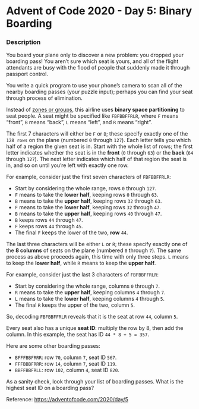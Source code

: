 Advent of Code 2020 - Day 5: Binary Boarding
================

### Description

You board your plane only to discover a new problem: you dropped your
boarding pass\! You aren’t sure which seat is yours, and all of the
flight attendants are busy with the flood of people that suddenly made
it through passport control.

You write a quick program to use your phone’s camera to scan all of the
nearby boarding passes (your puzzle input); perhaps you can find your
seat through process of elimination.

Instead of [zones or
groups](https://www.youtube.com/watch?v=oAHbLRjF0vo), this airline uses
**binary space partitioning** to seat people. A seat might be specified
like `FBFBBFFRLR`, where `F` means “front”, `B` means “back”, `L` means
“left”, and `R` means “right”.

The first 7 characters will either be `F` or `B`; these specify exactly
one of the `128 rows` on the plane (numbered `0` through `127`). Each
letter tells you which half of a region the given seat is in. Start with
the whole list of rows; the first letter indicates whether the seat is
in the **front** (`0` through `63`) or the **back** (`64` through
`127`). The next letter indicates which half of that region the seat is
in, and so on until you’re left with exactly one row.

For example, consider just the first seven characters of `FBFBBFFRLR`:

  - Start by considering the whole range, rows `0` through `127`.
  - `F` means to take the **lower half**, keeping rows `0` through `63`.
  - `B` means to take the **upper half**, keeping rows `32` through
    `63`.
  - `F` means to take the **lower half**, keeping rows `32` through
    `47`.
  - `B` means to take the **upper half**, keeping rows `40` through
    `47`.
  - `B` keeps rows `44` through `47`.
  - `F` keeps rows `44` through `45`.
  - The final `F` keeps the lower of the two, **row** `44`.

The last three characters will be either `L` or `R`; these specify
exactly one of the **8 columns** of seats on the plane (numbered `0`
through `7`). The same process as above proceeds again, this time with
only three steps. `L` means to keep the **lower half**, while `R` means
to keep the **upper half**.

For example, consider just the last 3 characters of `FBFBBFFRLR`:

  - Start by considering the whole range, columns `0` through `7`.
  - `R` means to take the **upper half**, keeping columns `4` through
    `7`.
  - `L` means to take the **lower half**, keeping columns `4` through
    `5`.
  - The final `R` keeps the upper of the two, column `5`.

So, decoding `FBFBBFFRLR` reveals that it is the seat at row `44`,
column `5`.

Every seat also has a unique **seat ID**: multiply the row by 8, then
add the column. In this example, the seat has ID `44 * 8 + 5 = 357`.

Here are some other boarding passes:

  - `BFFFBBFRRR`: row `70`, column `7`, seat ID `567`.
  - `FFFBBBFRRR`: row `14`, column `7`, seat ID `119`.
  - `BBFFBBFRLL`: row `102`, column `4`, seat ID `820`.

As a sanity check, look through your list of boarding passes. What is
the highest seat ID on a boarding pass?

Reference: <https://adventofcode.com/2020/day/5>
